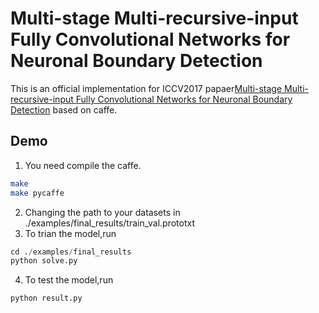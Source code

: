 # Multi-stage Multi-recursive-input Fully Convolutional Networks for Neuronal Boundary Detection
This is an official implementation for ICCV2017 papaer[Multi-stage Multi-recursive-input Fully Convolutional Networks for Neuronal Boundary Detection](http://xueshu.baidu.com/s?wd=paperuri%3A%28c23476cd2c605dfdb62cc4c1bbb1094a%29&filter=sc_long_sign&tn=SE_xueshusource_2kduw22v&sc_vurl=http%3A%2F%2Farxiv.org%2Fabs%2F1703.08493&ie=utf-8&sc_us=4634636395865895406) based on caffe.

## Demo
  1. You need compile the caffe.
   ```Bash
   make
   make pycaffe
   ```  
  2. Changing the path to your datasets in ./examples/final_results/train_val.prototxt
  3. To trian the model,run
   ```python
   cd ./examples/final_results
   python solve.py
   ```
  4. To test the model,run
   ```python
   python result.py
   ```
